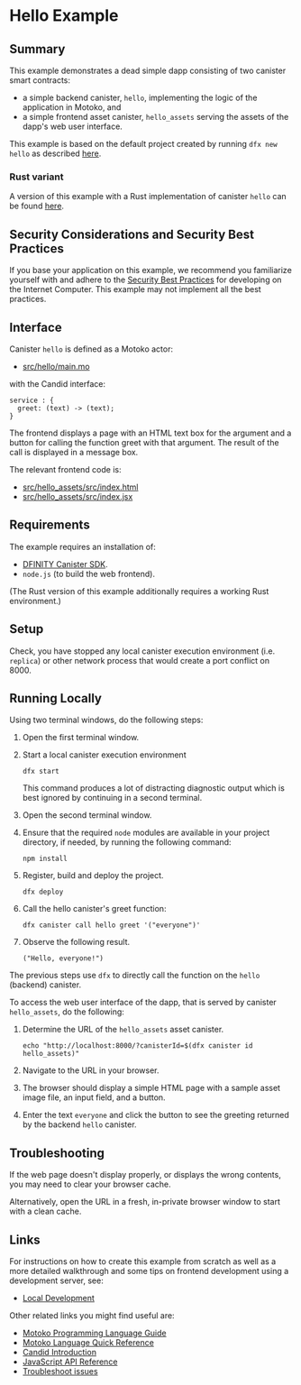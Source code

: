 # Hello Example

## Summary

This example demonstrates a dead simple dapp consisting of two canister smart contracts:

* a simple backend canister, `hello`, implementing the logic of the application in Motoko, and
* a simple frontend asset canister, `hello_assets` serving the assets of the dapp's web user interface.

This example is based on the default project created by running `dfx new hello` as described
[here](https://smartcontracts.org/docs/quickstart/local-quickstart.html).

### Rust variant

A version of this example with a Rust implementation of canister `hello` can be found [here](../../rust/hello/README.md).

## Security Considerations and Security Best Practices

If you base your application on this example, we recommend you familiarize yourself with and adhere to the [Security Best Practices](https://internetcomputer.org/docs/current/references/security/) for developing on the Internet Computer. This example may not implement all the best practices.

## Interface

Canister `hello` is defined as a Motoko actor:

* [src/hello/main.mo](src/hello/main.mo)

with the Candid interface:

```
service : {
  greet: (text) -> (text);
}
```

The frontend displays a page with an HTML text box for the argument and a button for calling the function greet with that argument. The result of the call is displayed in a message box.

The relevant frontend code is:

* [src/hello_assets/src/index.html](src/hello_assets/src/index.html)
* [src/hello_assets/src/index.jsx](src/hello_assets/src/index.jsx)


## Requirements

The example requires an installation of:

* [DFINITY Canister SDK](https://sdk.dfinity.org).
* `node.js` (to build the web frontend).

(The Rust version of this example additionally requires a working Rust environment.)

## Setup

Check, you have stopped any local canister execution environment (i.e. `replica`) or other network process that would create a port conflict on 8000.


## Running Locally

Using two terminal windows, do the following steps:

1. Open the first terminal window.

1. Start a local canister execution environment

   ```text
   dfx start
   ```

   This command produces a lot of distracting diagnostic output which is best ignored by continuing in a second terminal.

1. Open the second terminal window.

1. Ensure that the required `node` modules are available in your project directory, if needed, by running the following command:

   ```text
   npm install
   ```

1. Register, build and deploy the project.

   ```text
   dfx deploy
   ```

1. Call the hello canister's greet function:

   ```text
   dfx canister call hello greet '("everyone")'
   ```

1. Observe the following result.

   ```text
   ("Hello, everyone!")
   ```

The previous steps use `dfx` to directly call the function on the `hello` (backend) canister.

To access the web user interface of the dapp, that is served by canister `hello_assets`, do the following:

1. Determine the URL of the `hello_assets` asset canister.

   ```text
   echo "http://localhost:8000/?canisterId=$(dfx canister id hello_assets)"
   ```

1. Navigate to the URL in your browser.

2. The browser should display a simple HTML page with a sample asset image file, an input field, and a button.

3. Enter the text `everyone` and click the button to see the greeting returned by the backend `hello` canister.

## Troubleshooting

If the web page doesn't display properly, or displays the wrong contents,
you may need to clear your browser cache.

Alternatively, open the URL in a fresh, in-private browser window to start with a clean cache.

## Links

For instructions on how to create this example from scratch as well as a more detailed walkthrough and some tips on frontend development using a development server, see:

- [Local Development](https://smartcontracts.org/docs/quickstart/local-quickstart.html)

Other related links you might find useful are:

- [Motoko Programming Language Guide](https://sdk.dfinity.org/docs/language-guide/motoko.html)
- [Motoko Language Quick Reference](https://sdk.dfinity.org/docs/language-guide/language-manual.html)
- [Candid Introduction](https://smartcontracts.org/docs/candid-guide/candid-intro.html)
- [JavaScript API Reference](https://erxue-5aaaa-aaaab-qaagq-cai.raw.ic0.app)
- [Troubleshoot issues](https://smartcontracts.org/docs/developers-guide/troubleshooting.html)
